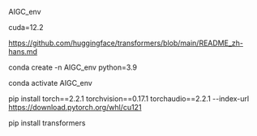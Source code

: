 AIGC_env

cuda=12.2

https://github.com/huggingface/transformers/blob/main/README_zh-hans.md

conda create -n AIGC_env python=3.9

conda activate AIGC_env

pip install torch==2.2.1 torchvision==0.17.1 torchaudio==2.2.1 --index-url https://download.pytorch.org/whl/cu121

pip install transformers
